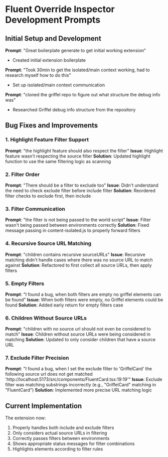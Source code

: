# Fluent Override Inspector Development Prompts

## Initial Setup and Development
**Prompt**: "Great boilerplate generate to get initial working extension"
- Created initial extension boilerplate

**Prompt**: "Took 30min to get the isolated/main context working, had to research myself how to do this"
- Set up isolated/main context communication

**Prompt**: "cloned the griffel repo to figure out what structure the debug info was"
- Researched Griffel debug info structure from the repository

## Bug Fixes and Improvements

### 1. Highlight Feature Filter Support
**Prompt**: "the highlight feature should also respect the filter"
**Issue**: Highlight feature wasn't respecting the source filter
**Solution**: Updated highlight function to use the same filtering logic as scanning

### 2. Filter Order
**Prompt**: "There should be a filter to exclude too"
**Issue**: Didn't understand the need to check exclude filter before include filter
**Solution**: Reordered filter checks to exclude first, then include

### 3. Filter Communication
**Prompt**: "the filter is not being passed to the world script"
**Issue**: Filter wasn't being passed between environments correctly
**Solution**: Fixed message passing in content-isolated.js to properly forward filters

### 4. Recursive Source URL Matching
**Prompt**: "children contains recursive sourceURLs"
**Issue**: Recursive matching didn't handle cases where there was no source URL to match against
**Solution**: Refactored to first collect all source URLs, then apply filters

### 5. Empty Filters
**Prompt**: "I found a bug, when both filters are empty no griffel elements can be found"
**Issue**: When both filters were empty, no Griffel elements could be found
**Solution**: Added early return for empty filters case

### 6. Children Without Source URLs
**Prompt**: "children with no source url should not even be considered to match"
**Issue**: Children without source URLs were being considered in matching
**Solution**: Updated to only consider children that have a source URL

### 7. Exclude Filter Precision
**Prompt**: "I found a bug, when I set the exclude filter to 'GriffelCard' the following source url does not get matched 'http://localhost:5173/src/components/FluentCard.tsx:19:19'"
**Issue**: Exclude filter was matching substrings incorrectly (e.g., "GriffelCard" matching in "FluentCard")
**Solution**: Implemented more precise URL matching logic

## Current Implementation
The extension now:
1. Properly handles both include and exclude filters
2. Only considers actual source URLs in filtering
3. Correctly passes filters between environments
4. Shows appropriate status messages for filter combinations
5. Highlights elements according to filter rules 